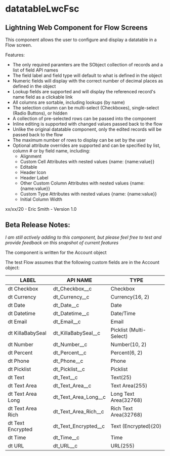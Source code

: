# datatableLwcFsc

## Lightning Web Component for Flow Screens    

This component allows the user to configure and display a datatable in a Flow screen.

Features:
* The only required paramters are the SObject collection of records and a list of field API names
* The field label and field type will default to what is defined in the object
* Numeric fields will display with the correct number of decimal places as defined in the object
* Lookup fields are supported and will display the referenced record's name field as a clickable link
* All columns are sortable, including lookups (by name)
* The selection column can be multi-select (Checkboxes), single-select (Radio Buttons), or hidden
* A collection of pre-selected rows can be passed into the component
* Inline editing is supported with changed values passed back to the flow
* Unlike the original datatable component, only the edited records will be passed back to the flow
* The maximum number of rows to display can be set by the user
* Optional attribute overrides are supported and can be specified by list, column # or by field name, including:
  * Alignment
  * Custom Cell Attributes with nested values {name: {name:value}}
  * Editable
  * Header Icon
  * Header Label
  * Other Custom Column Attributes with nested values {name: {name:value}}
  * Custom Type Attributes with nested values {name: {name:value}}
  * Initial Column Width

xx/xx/20 -  Eric Smith -    Version 1.0

## Beta Release Notes:

*I am still actively adding to this component, but please feel free to test and provide feedback on this snapshot of current features*

The component is written for the Account object

The test Flow assumes that the following custom fields are in the Account object:

LABEL|API NAME|TYPE
-----|--------|----
dt Checkbox|dt_Checkbox__c|Checkbox
dt Currency|dt_Currency__c|Currency(16, 2)
dt Date|dt_Date__c|Date
dt Datetime|dt_Datetime__c|Date/Time
dt Email|dt_Email__c|Email
dt KillaBabySeal|dt_KillaBabySeal__c|Picklist (Multi-Select)	
dt Number|dt_Number__c|Number(10, 2)
dt Percent|dt_Percent__c|Percent(6, 2)
dt Phone|dt_Phone__c|Phone
dt Picklist|dt_Picklist__c|Picklist
dt Text|dt_Text__c|Text(25)
dt Text Area|dt_Text_Area__c|Text Area(255)
dt Text Area Long|dt_Text_Area_Long__c|Long Text Area(32768)
dt Text Area Rich|dt_Text_Area_Rich__c|Rich Text Area(32768)
dt Text Encrypted|dt_Text_Encrypted__c|Text (Encrypted)(20)
dt Time|dt_Time__c|Time		
dt URL|dt_URL__c|URL(255)	
